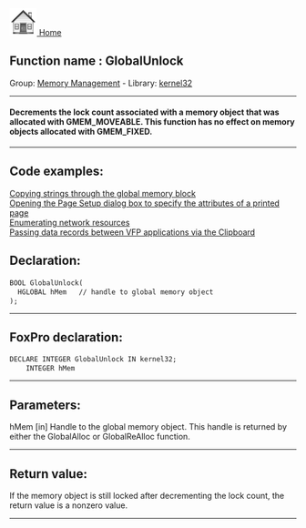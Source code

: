 [<img src="../../images/home.png"> Home ](https://github.com/VFPX/Win32API)  

## Function name : GlobalUnlock
Group: [Memory Management](../../functions_group.md#Memory_Management)  -  Library: [kernel32](../../Libraries.md#kernel32)  
***  


#### Decrements the lock count associated with a memory object that was allocated with GMEM_MOVEABLE. This function has no effect on memory objects allocated with GMEM_FIXED.
***  


## Code examples:
[Copying strings through the global memory block](../../samples/sample_156.md)  
[Opening the Page Setup dialog box to specify the attributes of a printed page](../../samples/sample_272.md)  
[Enumerating network resources](../../samples/sample_313.md)  
[Passing data records between VFP applications via the Clipboard](../../samples/sample_346.md)  

## Declaration:
```foxpro  
BOOL GlobalUnlock(
  HGLOBAL hMem   // handle to global memory object
);  
```  
***  


## FoxPro declaration:
```foxpro  
DECLARE INTEGER GlobalUnlock IN kernel32;
	INTEGER hMem  
```  
***  


## Parameters:
hMem 
[in] Handle to the global memory object. This handle is returned by either the GlobalAlloc or GlobalReAlloc function.  
***  


## Return value:
If the memory object is still locked after decrementing the lock count, the return value is a nonzero value.  
***  

